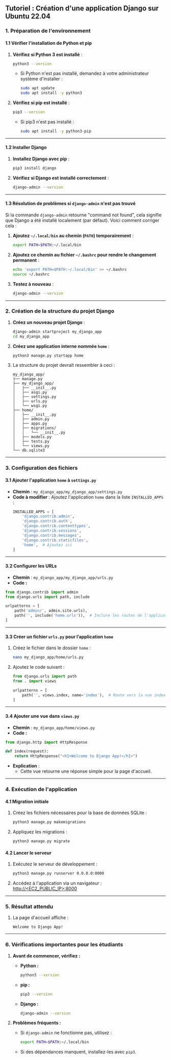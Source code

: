 ## **Tutoriel : Création d'une application Django sur Ubuntu 22.04**



### **1. Préparation de l'environnement**

#### **1.1 Vérifier l'installation de Python et pip**
1. **Vérifiez si Python 3 est installé** :
   ```bash
   python3 --version
   ```
   - Si Python n'est pas installé, demandez à votre administrateur système d'installer :
     ```bash
     sudo apt update
     sudo apt install -y python3
     ```

2. **Vérifiez si pip est installé** :
   ```bash
   pip3 --version
   ```
   - Si pip3 n'est pas installé :
     ```bash
     sudo apt install -y python3-pip
     ```

---

#### **1.2 Installer Django**
1. **Installez Django avec pip** :
   ```bash
   pip3 install django
   ```

2. **Vérifiez si Django est installé correctement** :
   ```bash
   django-admin --version
   ```

---

#### **1.3 Résolution de problèmes si `django-admin` n'est pas trouvé**

Si la commande `django-admin` retourne "command not found", cela signifie que Django a été installé localement (par défaut). Voici comment corriger cela :

1. **Ajoutez `~/.local/bin` au chemin (`PATH`) temporairement** :
   ```bash
   export PATH=$PATH:~/.local/bin
   ```

2. **Ajoutez ce chemin au fichier `~/.bashrc` pour rendre le changement permanent** :
   ```bash
   echo 'export PATH=$PATH:~/.local/bin' >> ~/.bashrc
   source ~/.bashrc
   ```

3. **Testez à nouveau** :
   ```bash
   django-admin --version
   ```

---

### **2. Création de la structure du projet Django**

1. **Créez un nouveau projet Django** :
   ```bash
   django-admin startproject my_django_app
   cd my_django_app
   ```

2. **Créez une application interne nommée `home`** :
   ```bash
   python3 manage.py startapp home
   ```

3. La structure du projet devrait ressembler à ceci :
   ```
   my_django_app/
   ├── manage.py
   ├── my_django_app/
   │   ├── __init__.py
   │   ├── asgi.py
   │   ├── settings.py
   │   ├── urls.py
   │   └── wsgi.py
   ├── home/
   │   ├── __init__.py
   │   ├── admin.py
   │   ├── apps.py
   │   ├── migrations/
   │   │   └── __init__.py
   │   ├── models.py
   │   ├── tests.py
   │   └── views.py
   └── db.sqlite3
   ```

---

### **3. Configuration des fichiers**

#### **3.1 Ajouter l'application `home` à `settings.py`**
- **Chemin** : `my_django_app/my_django_app/settings.py`
- **Code à modifier** :
  Ajoutez l'application `home` dans la liste `INSTALLED_APPS` :
  ```python
  INSTALLED_APPS = [
      'django.contrib.admin',
      'django.contrib.auth',
      'django.contrib.contenttypes',
      'django.contrib.sessions',
      'django.contrib.messages',
      'django.contrib.staticfiles',
      'home',  # Ajoutez ici
  ]
  ```

---

#### **3.2 Configurer les URLs**
- **Chemin** : `my_django_app/my_django_app/urls.py`
- **Code :**

```python
from django.contrib import admin
from django.urls import path, include

urlpatterns = [
    path('admin/', admin.site.urls),
    path('', include('home.urls')),  # Inclure les routes de l'application 'home'
]
```

---

#### **3.3 Créer un fichier `urls.py` pour l’application `home`**
1. Créez le fichier dans le dossier `home` :
   ```bash
   nano my_django_app/home/urls.py
   ```
2. Ajoutez le code suivant :
   ```python
   from django.urls import path
   from . import views

   urlpatterns = [
       path('', views.index, name='index'),  # Route vers la vue index
   ]
   ```

---

#### **3.4 Ajouter une vue dans `views.py`**
- **Chemin** : `my_django_app/home/views.py`
- **Code :**

```python
from django.http import HttpResponse

def index(request):
    return HttpResponse("<h1>Welcome to Django App!</h1>")
```

- **Explication** :
  - Cette vue retourne une réponse simple pour la page d'accueil.

---

### **4. Exécution de l'application**

#### **4.1 Migration initiale**
1. Créez les fichiers nécessaires pour la base de données SQLite :
   ```bash
   python3 manage.py makemigrations
   ```
2. Appliquez les migrations :
   ```bash
   python3 manage.py migrate
   ```

#### **4.2 Lancer le serveur**
1. Exécutez le serveur de développement :
   ```bash
   python3 manage.py runserver 0.0.0.0:8000
   ```
2. Accédez à l'application via un navigateur :
   [http://<EC2_PUBLIC_IP>:8000](http://<EC2_PUBLIC_IP>:8000)

---

### **5. Résultat attendu**

1. La page d'accueil affiche :
   ```
   Welcome to Django App!
   ```

---

### **6. Vérifications importantes pour les étudiants**

1. **Avant de commencer, vérifiez :**
   - **Python :**
     ```bash
     python3 --version
     ```
   - **pip :**
     ```bash
     pip3 --version
     ```
   - **Django :**
     ```bash
     django-admin --version
     ```

2. **Problèmes fréquents :**
   - Si `django-admin` ne fonctionne pas, utilisez :
     ```bash
     export PATH=$PATH:~/.local/bin
     ```
   - Si des dépendances manquent, installez-les avec `pip3`.


